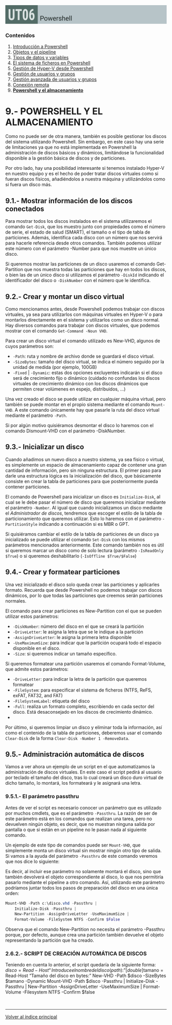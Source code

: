 ![Carátula UT06](imgs/caratula_ut06.png)


### Contenidos

1. [Introducción a Powershell](01_introducción.md)
2. [Objetos y el pipeline](02_pipelines.md)
3. [Tipos de datos y variables](03_tipos_datos_y_variables.md)
4. [El sistema de ficheros en Powershell](04_sistema_ficheros.md)
5. [Gestión de Hyper-V desde Powershell](05_hyperv.md)
6. [Gestión de usuarios y grupos](06_usuarios.md)
7. [Gestión avanzada de usuarios y grupos](07_usuarios_avanzado.md)
8. [Conexión remota](08_conexion_remota.md)
9. [**Powershell y el almacenamiento**](08_almacenamiento.md)


# 9.- POWERSHELL Y EL ALMACENAMIENTO

Como no puede ser de otra manera, también es posible gestionar los discos del sistema utilizando Powershell. Sin embargo, en este caso hay una serie de limitaciones ya que no está implementada en Powershell la administración de discos básicos y dinámicos, limitándose la funcionalidad disponible a la gestión básica de discos y de particiones.

Por otro lado, hay una posibilidad interesante si tenemos instalado Hyper-V en nuestro equipo y es el hecho de poder tratar discos virtuales como si fueran discos físicos, añadiéndolos a nuestra máquina y utilizándolos como si fuera un disco más.

## 9.1.- Mostrar información de los discos conectados

Para mostrar todos los discos instalados en el sistema utilizaremos el comando `Get-Disk`, que los muestro junto con propiedades como el número de serie, el estado de salud (SMART), el tamaño o el tipo de tabla de particiones. Además, identifica cada disco con un número que nos servirá para hacerle referencia desde otros comandos. También podemos utilizar este número con el parámetro -Number para que nos muestre un único disco.

Si queremos mostrar las particiones de un disco usaremos el comando Get-Partition que nos muestra todas las particiones que hay en todos los discos, o bien las de un único disco si utilizamos el parámetro `-DiskId` indicando el identificador del disco o `-DiskNumber` con el número que le identifica.


## 9.2.- Crear y montar un disco virtual

Como mencionamos antes, desde Powershell podemos trabajar con discos virtuales, ya sea para utilizarlos con máquinas virtuales en Hyper-V o para montarlos directamente en el sistema y utilizarlos como un disco normal. Hay diversos comandos para trabajar con discos virtuales, que podemos mostrar con el comando `Get-Command -Noun VHD`.

Para crear un disco virtual el comando utilizado es New-VHD, algunos de cuyos parámetros son:

- `-Path`: ruta y nombre de archivo donde se guardará el disco virtual.
- `-SizeBytes`: tamaño del disco virtual, se indica el número seguido por la unidad de medida (por ejemplo, 100GB)
- `-Fixed` | `-Dynamic`: estas dos opciones excluyentes indicarán si el disco será de crecimiento fijo o dinámico (cuidado no confundas los discos virtuales de crecimiento dinámico con los discos dinámicos que permiten crear volúmenes en espejo, distribuidos, …)

Una vez creado el disco se puede utilizar en cualquier máquina virtual, pero también se puede montar en el propio sistema mediante el comando `Mount-VHD`. A este comando únicamente hay que pasarle la ruta del disco virtual mediante el parámetro `-Path`.

Si por algún motivo quisiéramos desmontar el disco lo haremos con el comando Dismount-VHD con el parámetro -DiskNumber.

## 9.3.- Inicializar un disco

Cuando añadimos un nuevo disco a nuestro sistema, ya sea físico o virtual, es simplemente un espacio de almacenamiento capaz de contener una gran cantidad de información, pero sin ninguna estructura. El primer paso para darle una estructura lógica es la inicialización del disco, que básicamente consiste en crear la tabla de particiones para que posteriormente pueda contener particiones. 

El comando de Powershell para inicializar un disco es `Initialize-Disk`, al cual se le debe pasar el número de disco que queremos inicializar mediante el parámetro `-Number`. Al igual que cuando inicializamos un disco mediante el *Administrador de discos*, tendremos que escoger el estilo de la tabla de particionamiento que queremos utilizar. Esto lo haremos con el parámetro `-PartitionStyle` indicando a continuación si es MBR o GPT.

Si quisiéramos cambiar el estilo de la tabla de particiones de un disco ya inicializado se puede utilizar el comando `Set-Disk` con los mismos parámetros mencionados anteriormente. Este comando también nos es útil si queremos marcar un disco como de solo lectura (parámetro `-IsReadOnly $True`) o si queremos deshabilitarlo (`-IsOffline $True/$False`)


## 9.4.- Crear y formatear particiones

Una vez inicializado el disco solo queda crear las particiones y aplicarles formato. Recuerda que desde Powershell no podemos trabajar con discos dinámicos, por lo que todas las particiones que creemos serán particiones normales.

El comando para crear particiones es New-Partition con el que se pueden utilizar estos parámetros:

- `-DiskNumber`: número del disco en el que se creará la partición
- `-DriveLetter`: le asigna la letra que se le indique a la partición
- `-AssignDriveLetter`: le asigna la primera letra disponible
- `-UseMaximumSize`: para indicar que la partición ocupará todo el espacio disponible en el disco.
- `-Size`: si queremos indicar un tamaño específico.

Si queremos formatear una partición usaremos el comando Format-Volume, que admite estos parámetros:

- `-DriveLetter`: para indicar la letra de la partición que queremos formatear
- `-FileSystem`: para especificar el sistema de ficheros (NTFS, ReFS, exFAT, FAT32, and FAT)
- `-FileSystemLabel`: etiqueta del disco
- `-Full`: realiza un formato completo, escribiendo en cada sector del disco. Está desaconsejado en los discos de crecimiento dinámico.
- 
Por último, si queremos limpiar un disco y eliminar toda la información, así como el contenido de la tabla de particiones, deberemos usar el comando `Clear-Disk` de la forma `Clear-Disk -Number 1 -RemoveData`.


## 9.5.- Administración automática de discos

Vamos a ver ahora un ejemplo de un script en el que automatizamos la administración de discos virtuales. En este caso el script pedirá al usuario por teclado el tamaño del disco, tras lo cual creará un disco duro virtual de dicho tamaño, lo montará, los formateará y le asignará una letra.

### 9.5.1.- El parámetro passthru

Antes de ver el script es necesario conocer un parámetro que es utilizado por muchos cmdlets, que es el parámetro `-Passthru`. La razón de ser de este parámetro está en los comandos que realizan una tarea, pero no devuelven ningún objeto, es decir, que no muestran ninguna salida por pantalla o que si están en un pipeline no le pasan nada al siguiente comando.

Un ejemplo de este tipo de comandos puede ser `Mount-VHD`, que simplemente monta un disco virtual sin mostrar ningún otro tipo de salida. Si vamos a la ayuda del parámetro `-Passthru` de este comando veremos que nos dice lo siguiente:
 



Es decir, al incluir ese parámetro no solamente montará el disco, sino que también devolverá el objeto correspondiente al disco, lo que nos permitiría pasarlo mediante el pipeline a otro comando. Así, utilizando este parámetro podríamos juntar todos los pasos de preparación del disco en una única orden:

```powershell
Mount-VHD -Path c:\disco.vhd -Passthru |
	Initialize-Disk -Passthru |
	New-Partition -AssignDriveLetter -UseMaximumSize |
	Format-Volume -FileSystem NTFS -Confirm $False
```

Observa que el comando New-Partition no necesita el parámetro -Passthru porque, por defecto, aunque crea una partición también devuelve el objeto representando la partición que ha creado.


### 2.6.2.- SCRIPT DE CREACIÓN AUTOMÁTICA DE DISCOS

Teniendo en cuenta lo anterior, el script quedaría de la siguiente forma:
$disco = Read-Host “Introduce el nombre del disco (path):”
[double]$tamano = Read-Host “Tamaño del disco en bytes:”
New-VHD -Path $disco -SizeBytes $tamano -Dynamic
Mount-VHD -Path $disco -Passthru |
   Initialize-Disk -Passthru |
   New-Partition -AssignDriveLetter -UseMaximumSize |
   Format-Volume -Filesystem NTFS -Confirm $false

	
 

***
[Volver al índice principal](index_UT06.md)